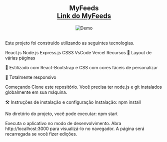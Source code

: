 <h2 align="center">
 MyFeeds<br/>
  <a href="https://felipe-buch-portifolio.netlify.app/" target="_blank">Link do MyFeeds</a>
</h2>
<div align="center">
  <img alt="Demo" src="./Images/Portifolio.png" />
</div>
<br/>

Este projeto foi construído utilizando as seguintes tecnologias.

React.js
Node.js
Express.js
CSS3
VsCode
Vercel
Recursos
📖 Layout de várias páginas

🎨 Estilizado com React-Bootstrap e CSS com cores fáceis de personalizar

📱 Totalmente responsivo

Começando
Clone este repositório. Você precisa ter node.js e git instalados globalmente em sua máquina.

🛠 Instruções de instalação e configuração
Instalação:
npm install

No diretório do projeto, você pode executar: npm start

Executa o aplicativo no modo de desenvolvimento.
Abra http://localhost:3000 para visualizá-lo no navegador.
A página será recarregada se você fizer edições.
